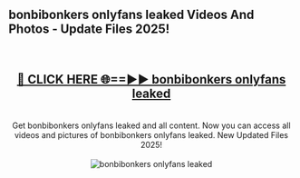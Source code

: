 <h2>bonbibonkers onlyfans leaked Videos And Photos - Update Files 2025!</h2>
<br>
<div align="center">
<h2><a href="https://linkcuts.com/hfmhzwbr" rel="nofollow">🔴 CLICK HERE 🌐==►► bonbibonkers onlyfans leaked</a></h2>
<br>
Get bonbibonkers onlyfans leaked and all content. Now you can access all videos and pictures of bonbibonkers onlyfans leaked. New Updated Files 2025!
<br>
<br>
<a href="https://linkcuts.com/hfmhzwbr" rel="nofollow" data-target="animated-image.originalLink"><img src="https://i.ibb.co.com/WyWwxjT/player-gif2.gif" alt="bonbibonkers onlyfans leaked" style="max-width: 100%; display: inline-block;" data-target="animated-image.originalImage"></a>
</div>
<br>